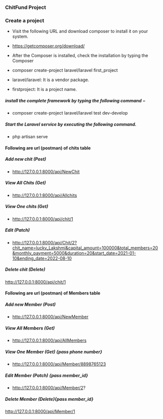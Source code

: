 ### ChitFund Project

### Create a project

* Visit the following URL and download composer to install it on your system.

* https://getcomposer.org/download/

* After the Composer is installed, check the installation by typing the Composer
* composer create-project laravel/laravel first_project
* laravel/laravel: It is a vendor package.
* firstproject: It is a project name.
##### install the complete framework by typing the following command −

* composer create-project laravel/laravel test dev-develop
##### Start the Laravel service by executing the following command.

* php artisan serve

#### Following are url (postman) of chits table
##### Add new chit (Post)
* http://127.0.0.1:8000/api/NewChit
##### View All Chits (Get)
* http://127.0.0.1:8000/api/Allchits

##### View One chits (Get)
* http://127.0.0.1:8000/api/chit/1
##### Edit (Patch)
* http://127.0.0.1:8000/api/Chit/2?chit_name=lucky_Lakshmi&capital_amount=100000&total_members=20&monthly_payment=5000&duration=20&start_date=2021-01-10&ending_date=2022-08-10

##### Delete chit (Delete)
http://127.0.0.1:8000/api/chit/1


#### Following are url (postman) of Members table
##### Add new Member (Post)
* http://127.0.0.1:8000/api/NewMember

##### View All Members (Get)
* http://127.0.0.1:8000/api/AllMembers

##### View One Member (Get) {pass phone number}

* http://127.0.0.1:8000/api/Member/8898765123

##### Edit Member (Patch) {pass member_id}
* http://127.0.0.1:8000/api/Member/2?

##### Delete Member (Delete){pass member_id}
http://127.0.0.1:8000/api/Member/1
